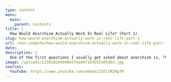 ```yaml
---
type: content
menu:
  main:
    parent: Contents
title: |
  How Would Anarchism Actually Work In Real Life? (Part 1)
slug: how-would-anarchism-actually-work-in-real-life-part-1
url: /non-compete/how-would-anarchism-actually-work-in-real-life-part-1/
date:
description: |
  One of the first questions I usually get asked about anarchism is, "how would that work?" In this series we'll talk about some of the pragmatic possibilities for how an anarcho-communist society might function in the real world.
image: /uploads/2239102b4998437ea997163b55105d6d.jpg
sources:
  YouTube: https://www.youtube.com/embed/ZzEl5RIMp7M
---
```

